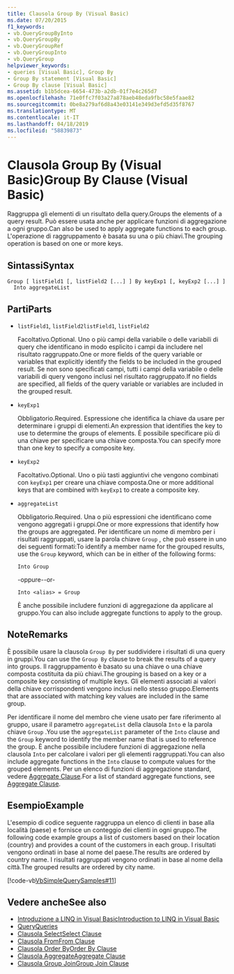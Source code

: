 ```yaml
---
title: Clausola Group By (Visual Basic)
ms.date: 07/20/2015
f1_keywords:
- vb.QueryGroupByInto
- vb.QueryGroupBy
- vb.QueryGroupRef
- vb.QueryGroupInto
- vb.QueryGroup
helpviewer_keywords:
- queries [Visual Basic], Group By
- Group By statement [Visual Basic]
- Group By clause [Visual Basic]
ms.assetid: b1b5dcea-6654-473b-a2db-01f7e4c265d7
ms.openlocfilehash: 71e0ffc7f03a27a878aeb48eda9fbc58e5faae82
ms.sourcegitcommit: 0be8a279af6d8a43e03141e349d3efd5d35f8767
ms.translationtype: MT
ms.contentlocale: it-IT
ms.lasthandoff: 04/18/2019
ms.locfileid: "58839873"
---
```

# <a name="group-by-clause-visual-basic"></a><span data-ttu-id="8e0b2-102">Clausola Group By (Visual Basic)</span><span class="sxs-lookup"><span data-stu-id="8e0b2-102">Group By Clause (Visual Basic)</span></span>
<span data-ttu-id="8e0b2-103">Raggruppa gli elementi di un risultato della query.</span><span class="sxs-lookup"><span data-stu-id="8e0b2-103">Groups the elements of a query result.</span></span> <span data-ttu-id="8e0b2-104">Può essere usata anche per applicare funzioni di aggregazione a ogni gruppo.</span><span class="sxs-lookup"><span data-stu-id="8e0b2-104">Can also be used to apply aggregate functions to each group.</span></span> <span data-ttu-id="8e0b2-105">L'operazione di raggruppamento è basata su una o più chiavi.</span><span class="sxs-lookup"><span data-stu-id="8e0b2-105">The grouping operation is based on one or more keys.</span></span>  
  
## <a name="syntax"></a><span data-ttu-id="8e0b2-106">Sintassi</span><span class="sxs-lookup"><span data-stu-id="8e0b2-106">Syntax</span></span>  
  
```  
Group [ listField1 [, listField2 [...] ] By keyExp1 [, keyExp2 [...] ]  
  Into aggregateList  
```  
  
## <a name="parts"></a><span data-ttu-id="8e0b2-107">Parti</span><span class="sxs-lookup"><span data-stu-id="8e0b2-107">Parts</span></span>  
  
-   <span data-ttu-id="8e0b2-108">`listField1`, `listField2`</span><span class="sxs-lookup"><span data-stu-id="8e0b2-108">`listField1`, `listField2`</span></span>  
  
     <span data-ttu-id="8e0b2-109">Facoltativo.</span><span class="sxs-lookup"><span data-stu-id="8e0b2-109">Optional.</span></span> <span data-ttu-id="8e0b2-110">Uno o più campi della variabile o delle variabili di query che identificano in modo esplicito i campi da includere nel risultato raggruppato.</span><span class="sxs-lookup"><span data-stu-id="8e0b2-110">One or more fields of the query variable or variables that explicitly identify the fields to be included in the grouped result.</span></span> <span data-ttu-id="8e0b2-111">Se non sono specificati campi, tutti i campi della variabile o delle variabili di query vengono inclusi nel risultato raggruppato.</span><span class="sxs-lookup"><span data-stu-id="8e0b2-111">If no fields are specified, all fields of the query variable or variables are included in the grouped result.</span></span>  
  
-   `keyExp1`  
  
     <span data-ttu-id="8e0b2-112">Obbligatorio.</span><span class="sxs-lookup"><span data-stu-id="8e0b2-112">Required.</span></span> <span data-ttu-id="8e0b2-113">Espressione che identifica la chiave da usare per determinare i gruppi di elementi.</span><span class="sxs-lookup"><span data-stu-id="8e0b2-113">An expression that identifies the key to use to determine the groups of elements.</span></span> <span data-ttu-id="8e0b2-114">È possibile specificare più di una chiave per specificare una chiave composta.</span><span class="sxs-lookup"><span data-stu-id="8e0b2-114">You can specify more than one key to specify a composite key.</span></span>  
  
-   `keyExp2`  
  
     <span data-ttu-id="8e0b2-115">Facoltativo.</span><span class="sxs-lookup"><span data-stu-id="8e0b2-115">Optional.</span></span> <span data-ttu-id="8e0b2-116">Uno o più tasti aggiuntivi che vengono combinati con `keyExp1` per creare una chiave composta.</span><span class="sxs-lookup"><span data-stu-id="8e0b2-116">One or more additional keys that are combined with `keyExp1` to create a composite key.</span></span>  
  
-   `aggregateList`  
  
     <span data-ttu-id="8e0b2-117">Obbligatorio.</span><span class="sxs-lookup"><span data-stu-id="8e0b2-117">Required.</span></span> <span data-ttu-id="8e0b2-118">Una o più espressioni che identificano come vengono aggregati i gruppi.</span><span class="sxs-lookup"><span data-stu-id="8e0b2-118">One or more expressions that identify how the groups are aggregated.</span></span> <span data-ttu-id="8e0b2-119">Per identificare un nome di membro per i risultati raggruppati, usare la parola chiave `Group` , che può essere in uno dei seguenti formati:</span><span class="sxs-lookup"><span data-stu-id="8e0b2-119">To identify a member name for the grouped results, use the `Group` keyword, which can be in either of the following forms:</span></span>  
  
    ```  
    Into Group  
    ```  
  
     <span data-ttu-id="8e0b2-120">-oppure-</span><span class="sxs-lookup"><span data-stu-id="8e0b2-120">-or-</span></span>  
  
    ```  
    Into <alias> = Group  
    ```  
  
     <span data-ttu-id="8e0b2-121">È anche possibile includere funzioni di aggregazione da applicare al gruppo.</span><span class="sxs-lookup"><span data-stu-id="8e0b2-121">You can also include aggregate functions to apply to the group.</span></span>  
  
## <a name="remarks"></a><span data-ttu-id="8e0b2-122">Note</span><span class="sxs-lookup"><span data-stu-id="8e0b2-122">Remarks</span></span>  
 <span data-ttu-id="8e0b2-123">È possibile usare la clausola `Group By` per suddividere i risultati di una query in gruppi.</span><span class="sxs-lookup"><span data-stu-id="8e0b2-123">You can use the `Group By` clause to break the results of a query into groups.</span></span> <span data-ttu-id="8e0b2-124">Il raggruppamento è basato su una chiave o una chiave composta costituita da più chiavi.</span><span class="sxs-lookup"><span data-stu-id="8e0b2-124">The grouping is based on a key or a composite key consisting of multiple keys.</span></span> <span data-ttu-id="8e0b2-125">Gli elementi associati ai valori della chiave corrispondenti vengono inclusi nello stesso gruppo.</span><span class="sxs-lookup"><span data-stu-id="8e0b2-125">Elements that are associated with matching key values are included in the same group.</span></span>  
  
 <span data-ttu-id="8e0b2-126">Per identificare il nome del membro che viene usato per fare riferimento al gruppo, usare il parametro `aggregateList` della clausola `Into` e la parola chiave `Group` .</span><span class="sxs-lookup"><span data-stu-id="8e0b2-126">You use the `aggregateList` parameter of the `Into` clause and the `Group` keyword to identify the member name that is used to reference the group.</span></span> <span data-ttu-id="8e0b2-127">È anche possibile includere funzioni di aggregazione nella clausola `Into` per calcolare i valori per gli elementi raggruppati.</span><span class="sxs-lookup"><span data-stu-id="8e0b2-127">You can also include aggregate functions in the `Into` clause to compute values for the grouped elements.</span></span> <span data-ttu-id="8e0b2-128">Per un elenco di funzioni di aggregazione standard, vedere [Aggregate Clause](../../../visual-basic/language-reference/queries/aggregate-clause.md).</span><span class="sxs-lookup"><span data-stu-id="8e0b2-128">For a list of standard aggregate functions, see [Aggregate Clause](../../../visual-basic/language-reference/queries/aggregate-clause.md).</span></span>  
  
## <a name="example"></a><span data-ttu-id="8e0b2-129">Esempio</span><span class="sxs-lookup"><span data-stu-id="8e0b2-129">Example</span></span>  
 <span data-ttu-id="8e0b2-130">L'esempio di codice seguente raggruppa un elenco di clienti in base alla località (paese) e fornisce un conteggio dei clienti in ogni gruppo.</span><span class="sxs-lookup"><span data-stu-id="8e0b2-130">The following code example groups a list of customers based on their location (country) and provides a count of the customers in each group.</span></span> <span data-ttu-id="8e0b2-131">I risultati vengono ordinati in base al nome del paese.</span><span class="sxs-lookup"><span data-stu-id="8e0b2-131">The results are ordered by country name.</span></span> <span data-ttu-id="8e0b2-132">I risultati raggruppati vengono ordinati in base al nome della città.</span><span class="sxs-lookup"><span data-stu-id="8e0b2-132">The grouped results are ordered by city name.</span></span>  
  
 [!code-vb[VbSimpleQuerySamples#11](~/samples/snippets/visualbasic/VS_Snippets_VBCSharp/VbSimpleQuerySamples/VB/QuerySamples1.vb#11)]  
  
## <a name="see-also"></a><span data-ttu-id="8e0b2-133">Vedere anche</span><span class="sxs-lookup"><span data-stu-id="8e0b2-133">See also</span></span>

- [<span data-ttu-id="8e0b2-134">Introduzione a LINQ in Visual Basic</span><span class="sxs-lookup"><span data-stu-id="8e0b2-134">Introduction to LINQ in Visual Basic</span></span>](../../../visual-basic/programming-guide/language-features/linq/introduction-to-linq.md)
- [<span data-ttu-id="8e0b2-135">Query</span><span class="sxs-lookup"><span data-stu-id="8e0b2-135">Queries</span></span>](../../../visual-basic/language-reference/queries/index.md)
- [<span data-ttu-id="8e0b2-136">Clausola Select</span><span class="sxs-lookup"><span data-stu-id="8e0b2-136">Select Clause</span></span>](../../../visual-basic/language-reference/queries/select-clause.md)
- [<span data-ttu-id="8e0b2-137">Clausola From</span><span class="sxs-lookup"><span data-stu-id="8e0b2-137">From Clause</span></span>](../../../visual-basic/language-reference/queries/from-clause.md)
- [<span data-ttu-id="8e0b2-138">Clausola Order By</span><span class="sxs-lookup"><span data-stu-id="8e0b2-138">Order By Clause</span></span>](../../../visual-basic/language-reference/queries/order-by-clause.md)
- [<span data-ttu-id="8e0b2-139">Clausola Aggregate</span><span class="sxs-lookup"><span data-stu-id="8e0b2-139">Aggregate Clause</span></span>](../../../visual-basic/language-reference/queries/aggregate-clause.md)
- [<span data-ttu-id="8e0b2-140">Clausola Group Join</span><span class="sxs-lookup"><span data-stu-id="8e0b2-140">Group Join Clause</span></span>](../../../visual-basic/language-reference/queries/group-join-clause.md)
